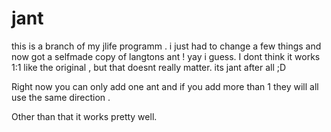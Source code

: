 # jant
this is a branch of my jlife programm . i just had to change a few things and now got a selfmade copy of  langtons ant ! yay i guess. 
I dont think it works 1:1 like the original , but that doesnt really matter. its jant after all ;D

Right now you can only add one ant and if you add more than 1 they will all use the same direction . 

Other than that it works pretty well.
